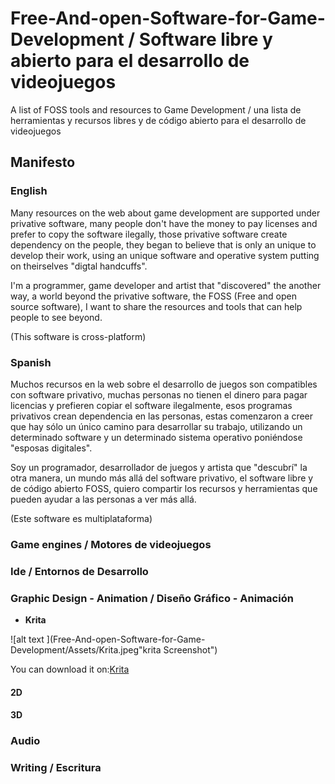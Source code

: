 # Free-And-open-Software-for-Game-Development / Software libre y abierto para el desarrollo de videojuegos

A list of FOSS tools and resources to Game Development / una lista de herramientas y recursos libres y de código abierto para el desarrollo de videojuegos

## Manifesto

### English

Many resources on the web about game development are supported under privative software, many people don't have the money to pay licenses and prefer to copy the software ilegally, those privative software create dependency on the people, they began to believe that is only an unique to develop their work, using an unique software and operative system putting on theirselves "digtal handcuffs".

I'm a programmer, game developer and artist that "discovered" the another way, a world beyond the privative software, the FOSS (Free and open source software), I want to share the resources and tools that can help people to see beyond.

(This software is cross-platform)

### Spanish

Muchos recursos en la web sobre el desarrollo de juegos son compatibles con software privativo, muchas personas no tienen el dinero para pagar licencias y prefieren copiar el software ilegalmente, esos programas privativos crean dependencia en las personas, estas comenzaron a creer que hay sólo un único camino para desarrollar su trabajo, utilizando un determinado software y un determinado sistema operativo poniéndose "esposas digitales".

Soy un programador, desarrollador de juegos y artista que "descubrí" la otra manera, un mundo más allá del software privativo, el software libre y de código abierto FOSS, quiero compartir los recursos y herramientas que pueden ayudar a las personas a ver más allá.

(Este software es multiplataforma)

### Game engines / Motores de videojuegos

### Ide / Entornos de Desarrollo

### Graphic Design - Animation / Diseño Gráfico - Animación

* **Krita** 

![alt text ](Free-And-open-Software-for-Game-Development/Assets/Krita.jpeg"krita Screenshot")

You can download it on:[Krita](https://krita.org/)


#### 2D

#### 3D

### Audio

### Writing / Escritura

